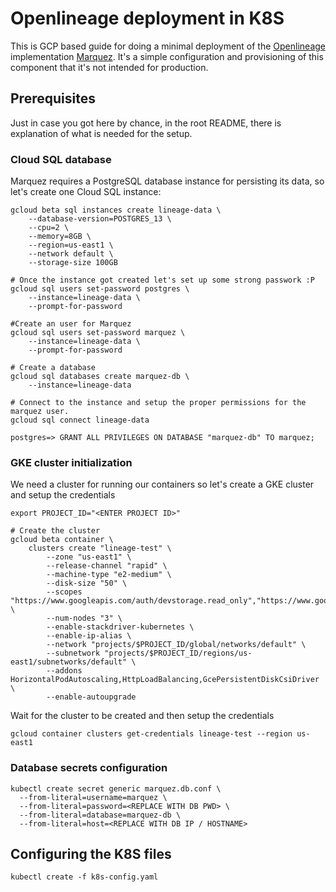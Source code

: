 # Openlineage deployment in K8S

This is GCP based guide for doing a minimal deployment of the [Openlineage](https://openlineage.io) implementation [Marquez](https://marquezproject.github.io/marquez/).
It's a simple configuration and provisioning of this component that it's not intended for production.

## Prerequisites
Just in case you got here by chance, in the root README, there is explanation of what is needed for the setup.

### Cloud SQL database
Marquez requires a PostgreSQL database instance for persisting its data, so let's create one Cloud SQL instance:
```
gcloud beta sql instances create lineage-data \
    --database-version=POSTGRES_13 \
    --cpu=2 \
    --memory=8GB \
    --region=us-east1 \
    --network default \
    --storage-size 100GB

# Once the instance got created let's set up some strong passwork :P
gcloud sql users set-password postgres \
    --instance=lineage-data \
    --prompt-for-password    

#Create an user for Marquez
gcloud sql users set-password marquez \
    --instance=lineage-data \
    --prompt-for-password

# Create a database
gcloud sql databases create marquez-db \
    --instance=lineage-data

# Connect to the instance and setup the proper permissions for the marquez user.
gcloud sql connect lineage-data

postgres=> GRANT ALL PRIVILEGES ON DATABASE "marquez-db" TO marquez;
```    

### GKE cluster initialization
We need a cluster for running our containers so let's create a GKE cluster and setup the credentials

```
export PROJECT_ID="<ENTER PROJECT ID>"

# Create the cluster
gcloud beta container \
    clusters create "lineage-test" \
        --zone "us-east1" \
        --release-channel "rapid" \
        --machine-type "e2-medium" \
        --disk-size "50" \
        --scopes "https://www.googleapis.com/auth/devstorage.read_only","https://www.googleapis.com/auth/logging.write","https://www.googleapis.com/auth/monitoring","https://www.googleapis.com/auth/servicecontrol","https://www.googleapis.com/auth/service.management.readonly","https://www.googleapis.com/auth/trace.append" \
        --num-nodes "3" \
        --enable-stackdriver-kubernetes \
        --enable-ip-alias \
        --network "projects/$PROJECT_ID/global/networks/default" \
        --subnetwork "projects/$PROJECT_ID/regions/us-east1/subnetworks/default" \
        --addons HorizontalPodAutoscaling,HttpLoadBalancing,GcePersistentDiskCsiDriver \
        --enable-autoupgrade
```
Wait for the cluster to be created and then setup the credentials
```
gcloud container clusters get-credentials lineage-test --region us-east1
```

### Database secrets configuration
```
kubectl create secret generic marquez.db.conf \
  --from-literal=username=marquez \
  --from-literal=password=<REPLACE WITH DB PWD> \
  --from-literal=database=marquez-db \
  --from-literal=host=<REPLACE WITH DB IP / HOSTNAME>
```

## Configuring the K8S files
```
kubectl create -f k8s-config.yaml
```

